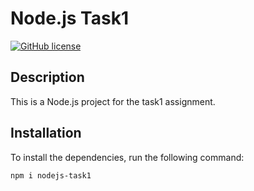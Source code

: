 # Node.js Task1

[![GitHub license](https://img.shields.io/github/license/pshenytska-nadia/nodejs-task1)](https://github.com/pshenytska-nadia/nodejs-task1/blob/main/LICENSE)

## Description

This is a Node.js project for the task1 assignment.

## Installation

To install the dependencies, run the following command:

```bash
npm i nodejs-task1
